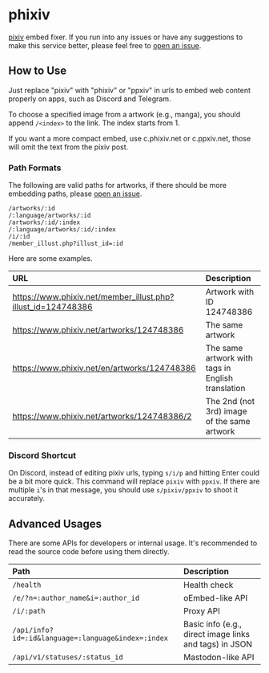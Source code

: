 # phixiv

[pixiv](https://www.pixiv.net/) embed fixer. If you run into any issues or have any suggestions to make this service better, please feel free to [open an issue](https://github.com/thelaao/phixiv/issues/new).

## How to Use

Just replace "pixiv" with "phixiv" or "ppxiv" in urls to embed web content properly on apps, such as Discord and Telegram.

To choose a specified image from a artwork (e.g., manga), you should append `/<index>` to the link. The index starts from 1.

If you want a more compact embed, use c.phixiv.net or c.ppxiv.net, those will omit the text from the pixiv post.

### Path Formats

The following are valid paths for artworks, if there should be more embedding paths, please [open an issue](https://github.com/thelaao/phixiv/issues/new).

```text
/artworks/:id
/:language/artworks/:id
/artworks/:id/:index
/:language/artworks/:id/:index
/i/:id
/member_illust.php?illust_id=:id
```

Here are some examples.

| URL | Description |
|:- |:- |
| https://www.phixiv.net/member_illust.php?illust_id=124748386 | Artwork with ID 124748386 |
| https://www.phixiv.net/artworks/124748386 | The same artwork |
| https://www.phixiv.net/en/artworks/124748386 | The same artwork with tags in English translation |
| https://www.phixiv.net/artworks/124748386/2 | The 2nd (not 3rd) image of the same artwork |

### Discord Shortcut

On Discord, instead of editing pixiv urls, typing `s/i/p` and hitting Enter could be a bit more quick. This command will replace `pixiv` with `ppxiv`. If there are multiple `i`'s in that message, you should use `s/pixiv/ppxiv` to shoot it accurately.

## Advanced Usages

There are some APIs for developers or internal usage. It's recommended to read the source code before using them directly.

| Path | Description |
|:- |:- |
| `/health` | Health check |
| `/e/?n=:author_name&i=:author_id` | oEmbed-like API |
| `/i/:path` | Proxy API |
| `/api/info?id=:id&language=:language&index=:index` | Basic info (e.g., direct image links and tags) in JSON |
| `/api/v1/statuses/:status_id` | Mastodon-like API |
